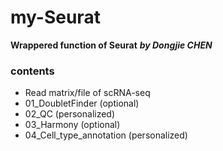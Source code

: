 # my-Seurat
 **Wrappered function of Seurat** ***by Dongjie CHEN***

### contents

- Read matrix/file of scRNA-seq
- 01_DoubletFinder (optional)
- 02_QC (personalized)
- 03_Harmony (optional)
- 04_Cell_type_annotation (personalized)
